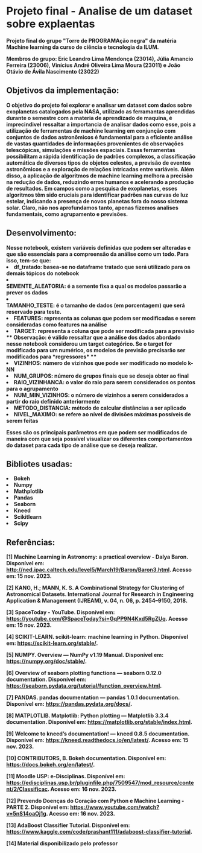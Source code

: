 <h1> Projeto final - Analise de um dataset sobre explaentas </h1>

<b> Projeto final do grupo "Torre de PROGRAMAção negra" da matéria Machine learning da curso de ciência e tecnologia da ILUM. <b>

<b> Membros do grupo: Eric Leandro Lima Mendonça (23014), Júlia Amancio Ferreira (23006), Vinícius André Oliveira Lima Moura (23011) e João Otávio de Ávila Nascimento (23022)  </b>

<h2>Objetivos da implementação: </h2>

O objetivo do projeto foi explorar e analisar um dataset com dados sobre exoplanetas catalogados pela NASA, utilizado as ferramantas aprendidas durante o semestre com a materia de aprendizado de maquina, é imprecindivel ressaltar a importancia de analisar dados como esse, pois a utilização de ferramentas de machine learning em conjunção com conjuntos de dados astronômicos é fundamental para a eficiente análise de vastas quantidades de informações provenientes de observações telescópicas, simulações e missões espaciais. Essas ferramentas possibilitam a rápida identificação de padrões complexos, a classificação automática de diversos tipos de objetos celestes, a previsão de eventos astronômicos e a exploração de relações intricadas entre variáveis. Além disso, a aplicação de algoritmos de machine learning melhora a precisão na redução de dados, reduzindo erros humanos e acelerando a produção de resultados. Em campos como a pesquisa de exoplanetas, esses algoritmos têm sido cruciais para identificar padrões nas curvas de luz estelar, indicando a presença de novos planetas fora do nosso sistema solar. Claro, não nos aprofundamos tanto, apenas fizemos analises fundamentais, como agrupamento e previsões.

<h2>Desenvolvimento: </h2>
Nesse notebook, existem variáveis definidas que podem ser alteradas e que são essenciais para a compreensão da análise como um todo. Para isso, tem-se que:

<li> df_tratado: basea-se no dataframe tratado que será utilizado para os demais tópicos do notebook <li>
</li> SEMENTE_ALEATORIA: é a semente fixa a qual os modelos passarão a prever os dados <li>
</li> TAMANHO_TESTE: é o tamanho de dados (em porcentagem) que será reservado para teste. 
<li> FEATURES: representa as colunas que podem ser modificadas e serem consideradas como features na análise</li>
<li> TARGET: representa a coluna que pode ser modificada para a previsão</li>
** Observação: é válido ressaltar que a análise dos dados abordado nesse notebook considerou um target categórico. Se o target for modificado para um numérico, os modelos de previsão precisarão ser modificados para *regressores* **
<li> VIZINHOS: número de vizinhos que pode ser modificado no modelo k-NN</li>
<li> NUM_GRUPOS: número de grupos finais que se deseja obter ao final
<li> RAIO_VIZINHANCA: o valor do raio para serem considerados os pontos para o agrupamento</li>
<li> NUM_MIN_VIZINHOS: o número de vizinhos a serem considerados a partir do raio definido anteriormente</li>
<li> METODO_DISTANCIA: método de calcular distâncias a ser aplicado</li>
<li> NIVEL_MAXIMO: se refere ao nível de divisões máximas possíveis de serem feitas</li>

Esses são os principais parâmetros em que podem ser modificados de maneira com que seja possível visualizar os diferentes comportamentos do dataset para cada tipo de análise que se deseja realizar. 

<h2>Bibliotes usadas: </h2>

<li> Bokeh </li>
<li> Numpy </li>
<li> Mathplotlib </li>
<li> Pandas </li>
<li> Seaborn </li>
<li> Kneed </li>
<li> Scikitlearn </li>
<li> Scipy </li>

<h2>Referências: </h2>

[1] Machine Learning in Astronomy: a practical overview - Dalya Baron. Disponível em: <http://ned.ipac.caltech.edu/level5/March19/Baron/Baron3.html>. Acesso em: 15 nov. 2023.

[2] KANG, H.; MANN, K. S. A Combinational Strategy for Clustering of Astronomical Datasets. International Journal for Research in Engineering Application & Management (IJREAM), v. 04, n. 06, p. 2454–9150, 2018.

[3] SpaceToday - YouTube. Disponível em: <https://youtube.com/@SpaceToday?si=GqPP9N4Kxd5RgZUq>. Acesso em: 15 nov. 2023.

‌[4] SCIKIT-LEARN. scikit-learn: machine learning in Python. Disponível em: <https://scikit-learn.org/stable/>.

‌[5] NUMPY. Overview — NumPy v1.19 Manual. Disponível em: <https://numpy.org/doc/stable/>.

[6] Overview of seaborn plotting functions — seaborn 0.12.0 documentation. Disponível em: <https://seaborn.pydata.org/tutorial/function_overview.html>.

[7] PANDAS. pandas documentation — pandas 1.0.1 documentation. Disponível em: <https://pandas.pydata.org/docs/>.

‌[8] MATPLOTLIB. Matplotlib: Python plotting — Matplotlib 3.3.4 documentation. Disponível em: <https://matplotlib.org/stable/index.html>.

‌[9] Welcome to kneed’s documentation! — kneed 0.8.5 documentation. Disponível em: <https://kneed.readthedocs.io/en/latest/>. Acesso em: 15 nov. 2023.

‌[10] CONTRIBUTORS, B. Bokeh documentation. Disponível em: <https://docs.bokeh.org/en/latest/>.

‌[11] Moodle USP: e-Disciplinas. Disponível em: <https://edisciplinas.usp.br/pluginfile.php/7509547/mod_resource/content/2/Classificac>. Acesso em: 16 nov. 2023.

‌[12] Prevendo Doenças do Coração com Python e Machine Learning - PARTE 2. Disponível em: <https://www.youtube.com/watch?v=5nS14oaOj1g>. Acesso em: 16 nov. 2023.

‌[13] AdaBoost Classifier Tutorial. Disponível em: <https://www.kaggle.com/code/prashant111/adaboost-classifier-tutorial>.

‌[14] Material disponibilizado pelo professor
